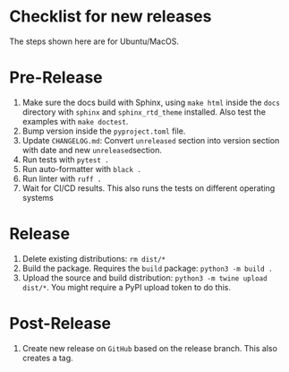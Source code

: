 Checklist for new releases
========

The steps shown here are for Ubuntu/MacOS.

# Pre-Release

1. Make sure the docs build with Sphinx, using `make html` inside the
   `docs` directory with `sphinx` and `sphinx_rtd_theme` installed. Also test the examples with
   `make doctest`.
2. Bump version inside the `pyproject.toml` file.
3. Update `CHANGELOG.md`: Convert `unreleased` section into version section
   with date and new `unreleased`section.
4. Run tests with `pytest .`
5. Run auto-formatter with `black .`
6. Run linter with `ruff .`
7. Wait for CI/CD results. This also runs the tests on different operating systems

# Release

1. Delete existing distributions: `rm dist/*`
2. Build the package. Requires the `build` package: `python3 -m build .`
3. Upload the source and build distribution: `python3 -m twine upload dist/*`. You might require
   a PyPI upload token to do this.

# Post-Release

1. Create new release on `GitHub` based on the release branch. This also creates
   a tag.
